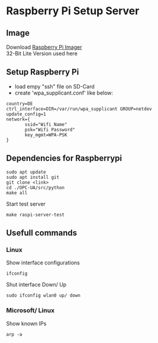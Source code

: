 # Raspberry Pi Setup Server
## Image
Download  [Raspberry Pi Imager](https://www.raspberrypi.org/documentation/installation/installing-images/)  
32-Bit Lite Version used here

## Setup Raspberry Pi
+ load empy "ssh" file on SD-Card
+ create 'wpa_supplicant.conf' like below:  
```
country=DE
ctrl_interface=DIR=/var/run/wpa_supplicant GROUP=netdev
update_config=1
network={
       ssid="Wifi Name"
       psk="Wifi Password"
       key_mgmt=WPA-PSK
}
``` 
## Dependencies for Raspberrypi
```
sudo apt update
sudo apt install git
git clone <link>
cd ./OPC-UA/src/python
make all
```
Start test server
```
make raspi-server-test
```
## Usefull commands
### Linux  
Show interface configurations
```
ifconfig
```
Shut interface Down/ Up  
```
sudo ifconfig wlan0 up/ down
```
### Microsoft/ Linux  
Show known IPs
```
arp -a
```
